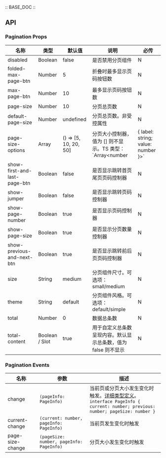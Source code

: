 :: BASE_DOC ::

## API

### Pagination Props

名称 | 类型 | 默认值 | 说明 | 必传
-- | -- | -- | -- | --
disabled | Boolean | false | 是否禁用分页组件 | N
folded-max-page-btn | Number | 5 | 折叠时最多显示页码按钮数 | N
max-page-btn | Number | 10 | 最多显示页码按钮数 | N
page-size | Number | 10 | 分页总页数 | N
default-page-size | Number | undefined | 分页总页数。非受控属性 | N
page-size-options | Array | () => [5, 10, 20, 50] | 分页大小控制器，值为 [] 则不显示。TS 类型：`Array<number | { label: string; value: number }>` | N
show-first-and-last-page-btn | Boolean | false | 是否显示跳转首页尾页页码控制器 | N
show-jumper | Boolean | false | 是否显示跳转页码控制器 | N
show-page-number | Boolean | true | 是否显示页码控制器 | N
show-page-size | Boolean | true | 是否显示分页数量控制器 | N
show-previous-and-next-btn | Boolean | true | 是否显示跳转前后页页码控制器 | N
size | String | medium | 分页组件尺寸。可选项：small/medium | N
theme | String | default | 分页组件风格。可选项：default/simple | N
total | Number | 0 | 数据总条数 | N
total-content | Boolean / Slot | true | 用于自定义总条数呈现内容。默认显示总条数，值为 false 则不显示 | N

### Pagination Events

名称 | 参数 | 描述
-- | -- | --
change | `(pageInfo: PageInfo)` | 当前页或分页大小发生变化时触发。[详细类型定义](https://github.com/Tencent/tdesign-miniprogram/tree/develop/src/pagination/type.ts)。<br/>`interface PageInfo { current: number; previous: number; pageSize: number }`<br/>
current-change | `(current: number, pageInfo: PageInfo)` | 当前页发生变化时触发
page-size-change | `(pageSize: number, pageInfo: PageInfo)` | 分页大小发生变化时触发
